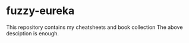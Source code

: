 # fuzzy-eureka
This repository contains my cheatsheets and book collection
The above desciption is enough.
